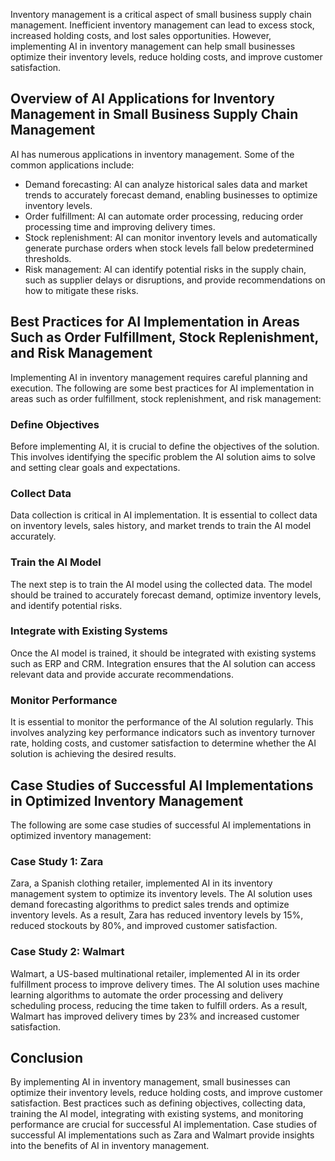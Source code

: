 

Inventory management is a critical aspect of small business supply chain management. Inefficient inventory management can lead to excess stock, increased holding costs, and lost sales opportunities. However, implementing AI in inventory management can help small businesses optimize their inventory levels, reduce holding costs, and improve customer satisfaction.

Overview of AI Applications for Inventory Management in Small Business Supply Chain Management
----------------------------------------------------------------------------------------------

AI has numerous applications in inventory management. Some of the common applications include:

* Demand forecasting: AI can analyze historical sales data and market trends to accurately forecast demand, enabling businesses to optimize inventory levels.
* Order fulfillment: AI can automate order processing, reducing order processing time and improving delivery times.
* Stock replenishment: AI can monitor inventory levels and automatically generate purchase orders when stock levels fall below predetermined thresholds.
* Risk management: AI can identify potential risks in the supply chain, such as supplier delays or disruptions, and provide recommendations on how to mitigate these risks.

Best Practices for AI Implementation in Areas Such as Order Fulfillment, Stock Replenishment, and Risk Management
-----------------------------------------------------------------------------------------------------------------

Implementing AI in inventory management requires careful planning and execution. The following are some best practices for AI implementation in areas such as order fulfillment, stock replenishment, and risk management:

### Define Objectives

Before implementing AI, it is crucial to define the objectives of the solution. This involves identifying the specific problem the AI solution aims to solve and setting clear goals and expectations.

### Collect Data

Data collection is critical in AI implementation. It is essential to collect data on inventory levels, sales history, and market trends to train the AI model accurately.

### Train the AI Model

The next step is to train the AI model using the collected data. The model should be trained to accurately forecast demand, optimize inventory levels, and identify potential risks.

### Integrate with Existing Systems

Once the AI model is trained, it should be integrated with existing systems such as ERP and CRM. Integration ensures that the AI solution can access relevant data and provide accurate recommendations.

### Monitor Performance

It is essential to monitor the performance of the AI solution regularly. This involves analyzing key performance indicators such as inventory turnover rate, holding costs, and customer satisfaction to determine whether the AI solution is achieving the desired results.

Case Studies of Successful AI Implementations in Optimized Inventory Management
-------------------------------------------------------------------------------

The following are some case studies of successful AI implementations in optimized inventory management:

### Case Study 1: Zara

Zara, a Spanish clothing retailer, implemented AI in its inventory management system to optimize its inventory levels. The AI solution uses demand forecasting algorithms to predict sales trends and optimize inventory levels. As a result, Zara has reduced inventory levels by 15%, reduced stockouts by 80%, and improved customer satisfaction.

### Case Study 2: Walmart

Walmart, a US-based multinational retailer, implemented AI in its order fulfillment process to improve delivery times. The AI solution uses machine learning algorithms to automate the order processing and delivery scheduling process, reducing the time taken to fulfill orders. As a result, Walmart has improved delivery times by 23% and increased customer satisfaction.

Conclusion
----------

By implementing AI in inventory management, small businesses can optimize their inventory levels, reduce holding costs, and improve customer satisfaction. Best practices such as defining objectives, collecting data, training the AI model, integrating with existing systems, and monitoring performance are crucial for successful AI implementation. Case studies of successful AI implementations such as Zara and Walmart provide insights into the benefits of AI in inventory management.
